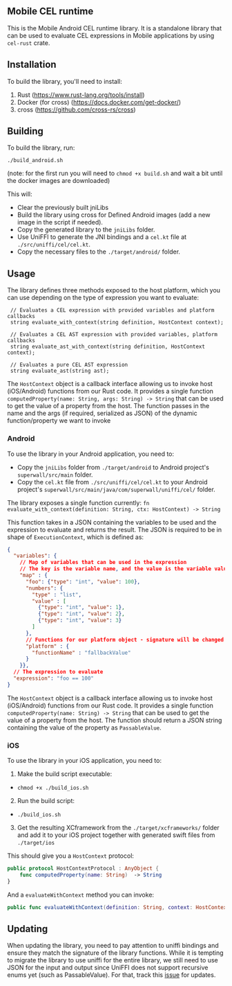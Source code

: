 ## Mobile CEL runtime

This is the Mobile Android CEL runtime library.
It is a standalone library that can be used to evaluate CEL expressions in Mobile applications by using
`cel-rust` crate.

## Installation

To build the library, you'll need to install:

1. Rust (https://www.rust-lang.org/tools/install)
2. Docker (for cross) (https://docs.docker.com/get-docker/)
3. cross (https://github.com/cross-rs/cross)

## Building

To build the library, run:

```shell
./build_android.sh
```

(note: for the first run you will need to `chmod +x build.sh` and wait a bit until the docker images are downloaded)

This will:

- Clear the previously built jniLibs
- Build the library using cross for Defined Android images (add a new image in the script if needed).
- Copy the generated library to the `jniLibs` folder.
- Use UniFFI to generate the JNI bindings and a `cel.kt` file at `./src/uniffi/cel/cel.kt`.
- Copy the necessary files to the `./target/android/` folder.

## Usage

The library defines three methods exposed to the host platform, which you can use depending on the type of
expression you want to evaluate:

```idl
 // Evaluates a CEL expression with provided variables and platform callbacks
 string evaluate_with_context(string definition, HostContext context);
 
 // Evaluates a CEL AST expression with provided variables, platform callbacks
 string evaluate_ast_with_context(string definition, HostContext context);
 
 // Evaluates a pure CEL AST expression
 string evaluate_ast(string ast);
```

The `HostContext` object is a callback interface allowing us to invoke host (iOS/Android) functions from our Rust code.
It provides a single function `computedProperty(name: String, args: String) -> String` that can be used to get the value of a property from the host.
The function passes in the name and the args (if required, serialized as JSON) of the dynamic function/property we want to invoke



### Android

To use the library in your Android application, you need to:
- Copy the `jniLibs` folder from `./target/android` to Android project's `superwall/src/main` folder.
- Copy the `cel.kt` file from `./src/uniffi/cel/cel.kt` to your Android project's `superwall/src/main/java/com/superwall/uniffi/cel/` folder.


The library exposes a single function currently:
`fn evaluate_with_context(definition: String, ctx: HostContext) -> String`

This function takes in a JSON containing the variables to be used and the expression to evaluate and returns the result.
The JSON is required to be in shape of `ExecutionContext`, which is defined as:

```json
{
  "variables": {
    // Map of variables that can be used in the expression
    // The key is the variable name, and the value is the variable value wrapped together with a type discriminator
    "map" : {
      "foo": {"type": "int", "value": 100},
      "numbers": {
        "type" : "list",
        "value" : [
          {"type": "int", "value": 1},
          {"type": "int", "value": 2},
          {"type": "int", "value": 3}
        ]
      },
      // Functions for our platform object - signature will be changed soon to allow for args
      "platform" : {
        "functionName" : "fallbackValue"
      }
    }},
  // The expression to evaluate
  "expression": "foo == 100"
}
```

The `HostContext` object is a callback interface allowing us to invoke host (iOS/Android) functions from our Rust code.
It provides a single function `computedProperty(name: String) -> String` that can be used to get the value of a property from the host.
The function should return a JSON string containing the value of the property as `PassableValue`.

### iOS

To use the library in your iOS application, you need to:

1. Make the build script executable:
- `chmod +x ./build_ios.sh`
2. Run the build script:
- `./build_ios.sh`
3. Get the resulting XCframework from the `./target/xcframeworks/` folder and add it to your iOS project together 
with generated swift files from `./target/ios`


This should give you a `HostContext` protocol:
```swift
public protocol HostContextProtocol : AnyObject {
    func computedProperty(name: String)  -> String   
}
```

And a  `evaluateWithContext` method you can invoke:
```swift
public func evaluateWithContext(definition: String, context: HostContext) -> String
```


## Updating

When updating the library, you need to pay attention to uniffi bindings and ensure they match the signature of the library functions.
While it is tempting to migrate the library to use uniffi for the entire library, we still need to use JSON
for the input and output since UniFFI does not support recursive enums yet (such as PassableValue).
For that, track this [issue](https://github.com/mozilla/uniffi-rs/issues/396) for updates.
